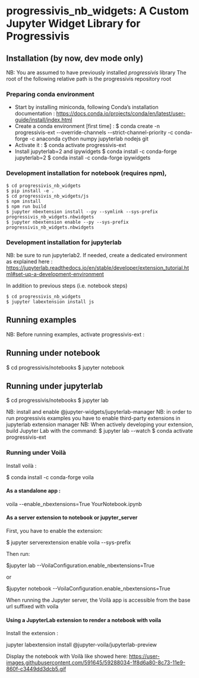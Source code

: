 # progressivis_nb_widgets: A Custom Jupyter Widget Library for Progressivis

## Installation (by now, dev mode only)
NB: You are assumed to have previously installed *progressivis* library
The root of the following relative path is the progressivis repository root

### Preparing conda environment
* Start by installing miniconda, following Conda’s installation documentation :
https://docs.conda.io/projects/conda/en/latest/user-guide/install/index.html
* Create a conda environment [first time] :
  $ conda create -n progressivis-ext --override-channels --strict-channel-priority -c conda-forge -c anaconda cython numpy jupyterlab nodejs git
* Activate it :
  $ conda activate progressivis-ext
* Install jupyterlab=2 and ipywidgets
  $ conda install -c conda-forge jupyterlab=2
  $ conda install -c conda-forge ipywidgets

### Development installation for notebook (requires npm),
    $ cd progressivis_nb_widgets
    $ pip install -e . 
    $ cd progressivis_nb_widgets/js
    $ npm install 
    $ npm run build
    $ jupyter nbextension install --py --symlink --sys-prefix progressivis_nb_widgets.nbwidgets
    $ jupyter nbextension enable --py --sys-prefix progressivis_nb_widgets.nbwidgets

### Development installation for jupyterlab

NB: be sure to run jupyterlab2. If needed, create a dedicated environment as explained here : 
https://jupyterlab.readthedocs.io/en/stable/developer/extension_tutorial.html#set-up-a-development-environment

In addition to previous steps (i.e. notebook steps) 

    $ cd progressivis_nb_widgets
    $ jupyter labextension install js





## Running examples

NB: Before running examples, activate progressivis-ext :

## Running under notebook

$ cd progressivis/notebooks
$ jupyter notebook

## Running under jupyterlab

$ cd progressivis/notebooks
$ jupyter lab

NB: install and enable @jupyter-widgets/jupyterlab-manager
NB: in order to run progressivis examples you have to enable third-party extensions in jupyterlab extension manager
NB: When actively developing your extension, build Jupyter Lab with the command:
$ jupyter lab --watch
$ conda activate progressivis-ext

### Running under Voilà

Install voilà :

$ conda install -c conda-forge voila

#### As a standalone app :

voila --enable_nbextensions=True YourNotebook.ipynb

#### As a server extension to notebook or jupyter_server

First, you have to enable the extension:

$ jupyter serverextension enable voila --sys-prefix


Then run:

$jupyter lab --VoilaConfiguration.enable_nbextensions=True

or

$jupyter notebook --VoilaConfiguration.enable_nbextensions=True

When running the Jupyter server, the Voilà app is accessible from the base url suffixed with voila

#### Using a JupyterLab extension to render a notebook with voila

Install the extension :

jupyter labextension install @jupyter-voila/jupyterlab-preview

Display the notebook with Voilà like showed here: https://user-images.githubusercontent.com/591645/59288034-1f8d6a80-8c73-11e9-860f-c3449dd3dcb5.gif
